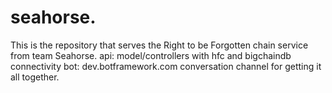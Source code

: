 # seahorse.
This is the repository that serves the Right to be Forgotten chain service from team Seahorse.
api: model/controllers with hfc and bigchaindb connectivity bot: dev.botframework.com conversation channel for getting it all together.
